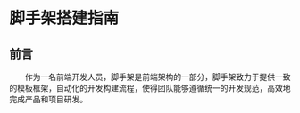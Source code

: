 # 脚手架搭建指南

## 前言 
&emsp;&emsp;作为一名前端开发人员，脚手架是前端架构的一部分，脚手架致力于提供一致的模板框架，自动化的开发构建流程，使得团队能够遵循统一的开发规范，高效地完成产品和项目研发。
&emsp;&emsp;

